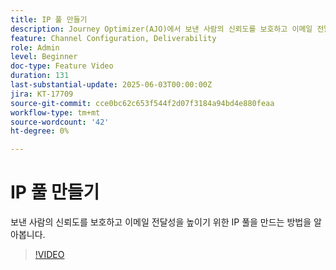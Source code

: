 ```yaml
---
title: IP 풀 만들기
description: Journey Optimizer(AJO)에서 보낸 사람의 신뢰도를 보호하고 이메일 전달성을 높이기 위한 IP 풀을 만드는 방법을 알아봅니다.
feature: Channel Configuration, Deliverability
role: Admin
level: Beginner
doc-type: Feature Video
duration: 131
last-substantial-update: 2025-06-03T00:00:00Z
jira: KT-17709
source-git-commit: cce0bc62c653f544f2d07f3184a94bd4e880feaa
workflow-type: tm+mt
source-wordcount: '42'
ht-degree: 0%

---
```



# IP 풀 만들기

보낸 사람의 신뢰도를 보호하고 이메일 전달성을 높이기 위한 IP 풀을 만드는 방법을 알아봅니다.

>[!VIDEO](https://video.tv.adobe.com/v/3463145/?learn=on&enablevpops)
